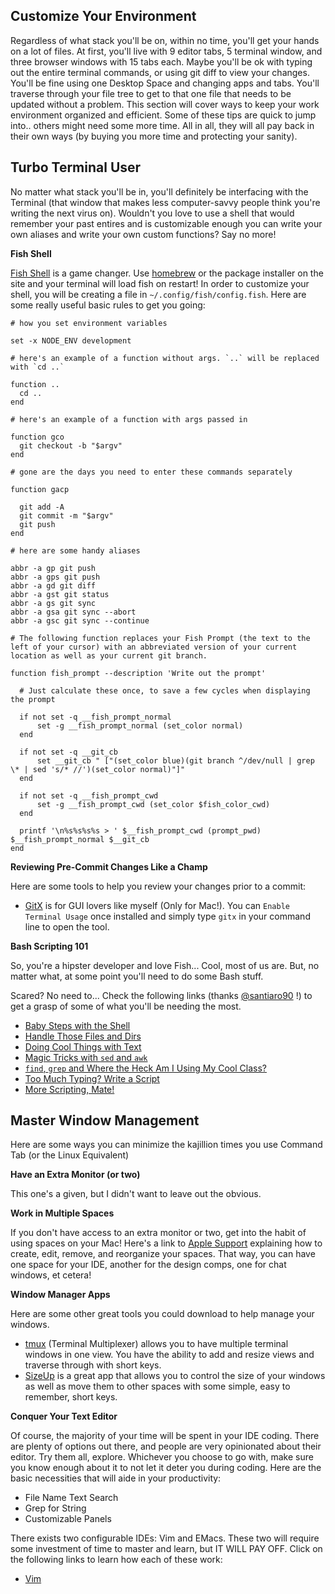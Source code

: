 Customize Your Environment
--

Regardless of what stack you'll be on, within no time, you'll get your hands on a lot of files.
At first, you'll live with 9 editor tabs, 5 terminal window, and three browser windows with 15 tabs each.
Maybe you'll be ok with typing out the entire terminal commands, or using git diff to view your changes.
You'll be fine using one Desktop Space and changing apps and tabs.
You'll traverse through your file tree to get to that one file that needs to be updated without a problem.
This section will cover ways to keep your work environment organized and efficient.
Some of these tips are quick to jump into.. others might need some more time.
All in all, they will all pay back in their own ways (by buying you more time and protecting your sanity).

Turbo Terminal User
-
No matter what stack you'll be in, you'll definitely be interfacing with the Terminal (that window that makes less computer-savvy people think you're writing the next virus on).
Wouldn't you love to use a shell that would remember your past entires and is customizable enough you can write your own aliases and write your own custom functions? Say no more!

**Fish Shell**

[Fish Shell](https://fishshell.com/) is a game changer.
Use [homebrew](http://brew.sh/) or the package installer on the site and your terminal will load fish on restart!
In order to customize your shell, you will be creating a file in `~/.config/fish/config.fish`.
Here are some really useful basic rules to get you going:

```
# how you set environment variables

set -x NODE_ENV development

# here's an example of a function without args. `..` will be replaced with `cd ..`

function ..
  cd ..
end

# here's an example of a function with args passed in

function gco
  git checkout -b "$argv"
end

# gone are the days you need to enter these commands separately

function gacp

  git add -A
  git commit -m "$argv"
  git push
end

# here are some handy aliases

abbr -a gp git push
abbr -a gps git push
abbr -a gd git diff
abbr -a gst git status
abbr -a gs git sync
abbr -a gsa git sync --abort
abbr -a gsc git sync --continue

# The following function replaces your Fish Prompt (the text to the left of your cursor) with an abbreviated version of your current location as well as your current git branch.

function fish_prompt --description 'Write out the prompt'

  # Just calculate these once, to save a few cycles when displaying the prompt

  if not set -q __fish_prompt_normal
      set -g __fish_prompt_normal (set_color normal)
  end

  if not set -q __git_cb
      set __git_cb " ["(set_color blue)(git branch ^/dev/null | grep \* | sed 's/* //')(set_color normal)"]"
  end

  if not set -q __fish_prompt_cwd
      set -g __fish_prompt_cwd (set_color $fish_color_cwd)
  end

  printf '\n%s%s%s%s > ' $__fish_prompt_cwd (prompt_pwd) $__fish_prompt_normal $__git_cb
end

```
**Reviewing Pre-Commit Changes Like a Champ**

Here are some tools to help you review your changes prior to a commit:

 - [GitX](http://gitx.frim.nl/) is for GUI lovers like myself (Only for Mac!). You can `Enable Terminal Usage` once installed and simply type `gitx` in your command line to open the tool.

**Bash Scripting 101**

So, you're a hipster developer and love Fish... Cool, most of us are. But, no matter what, at some point you'll need to do some Bash stuff.

Scared? No need to... Check the following links (thanks [@santiaro90](https://github.com/santiaro90) !) to get a grasp of some of what you'll be needing the most.

- [Baby Steps with the Shell](https://slides.com/santiaro90/shell-intro-first-steps)
- [Handle Those Files and Dirs](https://slides.com/santiaro90/shell-intro-file-management)
- [Doing Cool Things with Text](https://slides.com/santiaro90/shell-intro-text-processing)
- [Magic Tricks with `sed` and `awk`](#)
- [`find`, `grep` and Where the Heck Am I Using My Cool Class?](#)
- [Too Much Typing? Write a Script](#)
- [More Scripting, Mate!](#)

Master Window Management
--

Here are some ways you can minimize the kajillion times you use Command Tab (or the Linux Equivalent)

**Have an Extra Monitor (or two)**

This one's a given, but I didn't want to leave out the obvious.

**Work in Multiple Spaces**

If you don't have access to an extra monitor or two, get into the habit of using spaces on your Mac!
Here's a link to [Apple Support](https://support.apple.com/kb/PH18757?locale=en_US) explaining how to create, edit, remove, and reorganize your spaces.
That way, you can have one space for your IDE, another for the design comps, one for chat windows, et cetera!

**Window Manager Apps**

Here are some other great tools you could download to help manage your windows.

 - [tmux](https://tmux.github.io/) (Terminal Multiplexer) allows you to have multiple terminal windows in one view.
   You have the ability to add and resize views and traverse through with short keys.
 - [SizeUp](http://www.irradiatedsoftware.com/sizeup/) is a great app that allows you to control the size of your windows as well as
   move them to other spaces with some simple, easy to remember, short keys.


**Conquer Your Text Editor**

Of course, the majority of your time will be spent in your IDE coding.
There are plenty of options out there, and people are very opinionated about their editor.
Try them all, explore. Whichever you choose to go with, make sure you know enough about it to not let it deter you during coding.
Here are the basic necessities that will aide in your productivity:

 - File Name Text Search
 - Grep for String
 - Customizable Panels

There exists two configurable IDEs: Vim and EMacs. These two will require some investment of time to master and learn, but IT WILL PAY OFF. Click on the following links to learn how each of these work:

 - [Vim](editors/vim.md)
